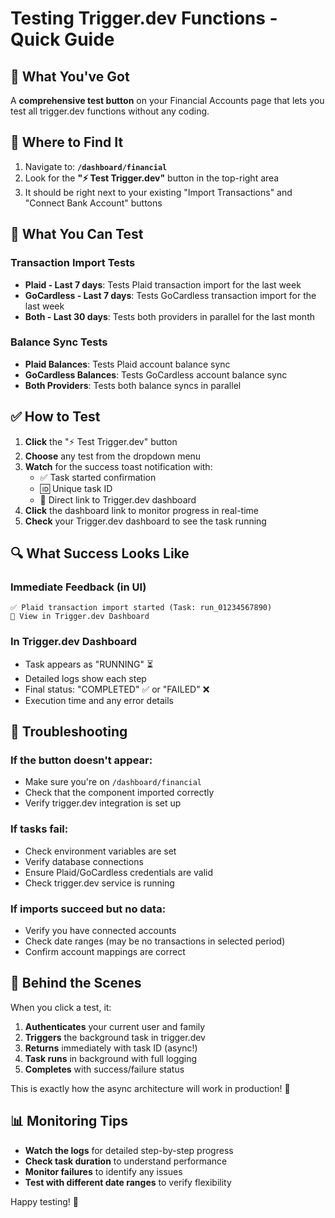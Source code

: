# Testing Trigger.dev Functions - Quick Guide

## 🎯 What You've Got

A **comprehensive test button** on your Financial Accounts page that lets you test all trigger.dev functions without any coding.

## 📍 Where to Find It

1. Navigate to: **`/dashboard/financial`**
2. Look for the **"⚡ Test Trigger.dev"** button in the top-right area
3. It should be right next to your existing "Import Transactions" and "Connect Bank Account" buttons

## 🧪 What You Can Test

### **Transaction Import Tests**
- **Plaid - Last 7 days**: Tests Plaid transaction import for the last week
- **GoCardless - Last 7 days**: Tests GoCardless transaction import for the last week  
- **Both - Last 30 days**: Tests both providers in parallel for the last month

### **Balance Sync Tests**
- **Plaid Balances**: Tests Plaid account balance sync
- **GoCardless Balances**: Tests GoCardless account balance sync
- **Both Providers**: Tests both balance syncs in parallel

## ✅ How to Test

1. **Click** the "⚡ Test Trigger.dev" button
2. **Choose** any test from the dropdown menu
3. **Watch** for the success toast notification with:
   - ✅ Task started confirmation
   - 🆔 Unique task ID  
   - 🔗 Direct link to Trigger.dev dashboard
4. **Click** the dashboard link to monitor progress in real-time
5. **Check** your Trigger.dev dashboard to see the task running

## 🔍 What Success Looks Like

### **Immediate Feedback (in UI)**
```
✅ Plaid transaction import started (Task: run_01234567890)
🔗 View in Trigger.dev Dashboard
```

### **In Trigger.dev Dashboard**
- Task appears as "RUNNING" ⏳
- Detailed logs show each step
- Final status: "COMPLETED" ✅ or "FAILED" ❌
- Execution time and any error details

## 🚨 Troubleshooting

### **If the button doesn't appear:**
- Make sure you're on `/dashboard/financial`
- Check that the component imported correctly
- Verify trigger.dev integration is set up

### **If tasks fail:**
- Check environment variables are set
- Verify database connections
- Ensure Plaid/GoCardless credentials are valid
- Check trigger.dev service is running

### **If imports succeed but no data:**
- Verify you have connected accounts
- Check date ranges (may be no transactions in selected period)
- Confirm account mappings are correct

## 🔧 Behind the Scenes

When you click a test, it:

1. **Authenticates** your current user and family
2. **Triggers** the background task in trigger.dev
3. **Returns** immediately with task ID (async!)
4. **Task runs** in background with full logging
5. **Completes** with success/failure status

This is exactly how the async architecture will work in production! 🚀

## 📊 Monitoring Tips

- **Watch the logs** for detailed step-by-step progress
- **Check task duration** to understand performance
- **Monitor failures** to identify any issues
- **Test with different date ranges** to verify flexibility

Happy testing! 🎉